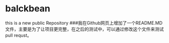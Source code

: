 # balckbean
this is a new public Repository
###我在Github网页上增加了一个README.MD文件，主要是为了让项目更完整，在之后的测试中，可以通过修改这个文件来测试pull requst。
